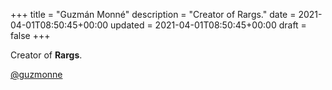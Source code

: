+++
title = "Guzmán Monné"
description = "Creator of Rargs."
date = 2021-04-01T08:50:45+00:00
updated = 2021-04-01T08:50:45+00:00
draft = false
+++

Creator of **Rargs**.

[@guzmonne](https://github.com/guzmonne)
